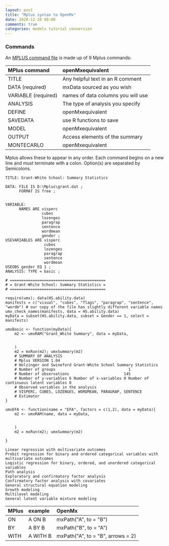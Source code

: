 ```yaml
---
layout: post
title: "Mplus syntax to OpenMx"
date: 2020-12-20 00:00
comments: true
categories: models tutorial conversion
---
```


<a name="top"></a>

### Commands
An [MPLUS command file](http://www.statmodel.com/language.html) is made up of 9 Mplus commands:

| MPlus command       | openMxequivalent                   |
|:--------------------|:-----------------------------------|
| TITLE               | Any helpful text in an R comment   |
| DATA (required)     | mxData sourced as you wish         |
| VARIABLE (required) | names of data columns you will use |
| ANALYSIS            | The type of analysis you specify   |
| DEFINE              | openMxequivalent                   |
| SAVEDATA            | use R functions to save            |
| MODEL               | openMxequivalent                   |
| OUTPUT              | Access elements of the summary     |
| MONTECARLO          | openMxequivalent                   |


Mplus allows these to appear in any order. Each command begins on a new line and must terminate with a colon. Option(s) are separated by Semicolons.

    TITLE: Grant-White School: Summary Statistics
    
    DATA: FILE IS D:\Mplus\grant.dat ;
          FORMAT IS free ;
    
    
    VARIABLE:
          NAMES ARE visperc
    	            cubes
    				lozenges
    				paragrap
    				sentence
    				wordmean
    				gender ;
    USEVARIABLES ARE visperc
                     cubes
                     lozenges
                     paragrap
      				 sentence
    				 wordmean
    USEOBS gender EQ 1 ;
    ANALYSIS: TYPE = basic ;


```splus
# ==========================================
# = Grant-White School: Summary Statistics =
# ==========================================

require(umx); data(HS.ability.data)
manifests = c("visual", "cubes", "flags", "paragrap", "sentence", "wordm") # our copy of the file has slightly different variable names
umx_check_names(manifests, data = HS.ability.data)
myData = subset(HS.ability.data, subset = Gender == 1, select = manifests)

umxBasic <- function(myData){
	m2 <- umxRAM("Grant_White Summary", data = myData,
	
	
	)
	m2 = mxRun(m2); umxSummary(m2)
	# SUMMARY OF ANALYSIS
	# Mplus VERSION 1.04
	# Holzinger and Swineford Grant-White School Summary Statistics
	# Number of groups                                1
	# Number of observations                        145
	# Number of y-variables 6 Number of x-variables 0 Number of continuous latent variables 0
	# Observed variables in the analysis
	# VISPERC, CUBES, LOZENGES, WORDMEAN, PARAGRAP, SENTENCE
	# Estimator		
}

umxEFA <- function(name = "EFA", factors = c(1,2), data = myData){
	m2 <- umxRAM(name, data = myData,
	
	
	)
	m2 = mxRun(m2); umxSummary(m2)
	
}

Linear regression with multivariate outcomes
Probit regression for binary and ordered categorical variables with multivariate outcomes
Logistic regression for binary, ordered, and unordered categorical variables
Path analysis
Exploratory and confirmatory factor analysis
Confirmatory factor analysis with covariates
General structural equation modeling
Growth modeling
Multilevel modeling
General latent variable mixture modeling

```


| MPlus | example  | OpenMx                          |
|:------|:---------|:--------------------------------|
| ON    | A ON B   | mxPath("A", to = "B")           |
| BY    | A BY B   | mxPath("B", to = "A")           |
| WITH  | A WITH B | mxPath("A", to = "B", arrows = 2) |

